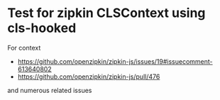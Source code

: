 # Test for zipkin CLSContext using cls-hooked

For context
- https://github.com/openzipkin/zipkin-js/issues/19#issuecomment-613640802
- https://github.com/openzipkin/zipkin-js/pull/476

and numerous related issues
